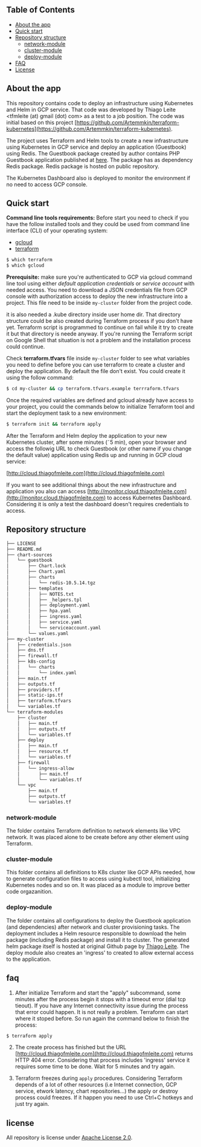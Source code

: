 ## Table of Contents
* [About the app](#about-the-app)
* [Quick start](#quick-start)
* [Repository structure](#repository-structure)
   * [network-module](#network-module)
   * [cluster-module](#cluster-module)
   * [deploy-module](#deploy-module)
* [FAQ](#faq)
* [License](#license)

## About the app

This repository contains code to deploy an infrastructure using Kubernetes and Helm in GCP service. That code was developed by Thiago Leite <tfmleite (at) gmail (dot) com> as a test to a job position. The code was initial based on this project [https://github.com/Artemmkin/terraform-kubernetes](https://github.com/Artemmkin/terraform-kubernetes).

The project uses Terraform and Helm tools to create a new infrastructure using Kubernetes in GCP service and deploy an application (Guestbook) using Redis. The Guestbook package created by author contains PHP Guestbook application published at [here](https://kubernetes.io/docs/tutorials/stateless-application/guestbook/). The package has as dependency Redis package. Redis package is hosted on public repository. 

The Kubernetes Dashboard also is deployed to monitor the environment if no need to access GCP console.  

## Quick start
**Command line tools requirements:** Before start you need to check if you have the follow installed tools and they could be used from command line interface (CLI) of your operating system: 
 * [gcloud](https://cloud.google.com/sdk/gcloud/)
 * [terraform](https://www.terraform.io)

```bash
$ which terraform
$ which gcloud
```

**Prerequisite:** make sure you're authenticated to GCP via gcloud command line tool using either _default application credentials_ or _service account_ with needed access. You need to download a JSON credentials file from GCP console with authorization access to deploy the new infrastructure into a project. This file need to be inside `my-cluster` folder from the project code. 

it is also needed a .kube directory inside user home dir. That directory structure could be also created during Terraform process if you don't have yet. Terraform script is programmed to continue on fail while it try to create it but that directory is neede anyway. If you're running the Terraform script on Google Shell that situation is not a problem and the installation process could continue.

Check **terraform.tfvars** file inside `my-cluster` folder to see what variables you need to define before you can use terraform to create a cluster and deploy the application. By default the file don't exist. You could create it using the follow command:

```bash
$ cd my-cluster && cp terraform.tfvars.example terrraform.tfvars
```

Once the required variables are defined and gcloud already have access to your project, you could the commands below to initialize Terraform tool and start the deployment task to a new environment: 

```bash
$ terraform init && terraform apply
```

After the Terraform and Helm deploy the application to your new Kubernetes cluster, after some minutes (˜5 min), open your browser and access the followig URL to check Guestbook (or other name if you change the default value) application using Redis up and running in GCP cloud service:

[http://cloud.thiagofmleite.com](http://cloud.thiagofmleite.com)

If you want to see additional things about the new infrastructure and application you also can access [http://monitor.cloud.thiagofmleite.com](http://monitor.cloud.thiagofmleite.com) to access Kubernetes Dashboard. Considering it is only a test the dashboard doesn't requires credentials to access. 

## Repository structure
```bash
├── LICENSE
├── README.md
├── chart-sources
│   └── guestbook
│       ├── Chart.lock
│       ├── Chart.yaml
│       ├── charts
│       │   └── redis-10.5.14.tgz
│       ├── templates
│       │   ├── NOTES.txt
│       │   ├── _helpers.tpl
│       │   ├── deployment.yaml
│       │   ├── hpa.yaml
│       │   ├── ingress.yaml
│       │   ├── service.yaml
│       │   └── serviceaccount.yaml
│       └── values.yaml
├── my-cluster
│   ├── credentials.json
│   ├── dns.tf
│   ├── firewall.tf
│   ├── k8s-config
│   │   └── charts
│   │       └── index.yaml
│   ├── main.tf
│   ├── outputs.tf
│   ├── providers.tf
│   ├── static-ips.tf
│   ├── terraform.tfvars
│   └── variables.tf
└── terraform-modules
    ├── cluster
    │   ├── main.tf
    │   ├── outputs.tf
    │   └── variables.tf
    ├── deploy
    │   ├── main.tf
    │   ├── resource.tf
    │   └── variables.tf
    ├── firewall
    │   └── ingress-allow
    │       ├── main.tf
    │       └── variables.tf
    └── vpc
        ├── main.tf
        ├── outputs.tf
        └── variables.tf

```

### network-module
The folder contains Terraform definition to network elements like VPC network. It was placed alone to be create before any other element using Terraform. 

### cluster-module
This folder contains all definitions to K8s cluster like GCP APIs needed, how to generate configuration files to access using kubectl tool, initializing Kubernetes nodes and so on. It was placed as a module to improve better code orgazanition.

### deploy-module
The folder contains all configurations to deploy the Guestbook application (and dependencies) after network and cluster provisioning tasks. The deployment includes a Helm resource responsible to download the helm package (including Redis package) and install it to cluster. The generated helm package itself is hosted at original Github page by [Thiago Leite](https://github.com/thigu/job-test/tree/main/my-cluster/k8s-config/charts). The deploy module also creates an 'ingress' to created to allow external access to the application.

## faq
1. After initialize Terraform and start the "apply" subcommand, some minutes after the process begin it stops with a timeout error (dial tcp tieout). If you have any Internet connectivity issue during the process that error could happen. It is not really a problem. Terraform can start where it stoped before. So run again the command below to finish the process:

```bash
$ terraform apply
```

2. The create process has finished but the URL [http://cloud.thiagofmleite.com](http://cloud.thiagofmleite.com) returns HTTP 404 error. Considering that process includes 'ingress' service it requires some time to be done. Wait for 5 minutes and try again.

3. Terraform freezes during `apply` procedures. Considering Terraform depends of a lot of other resources (i.e Internet connection, GCP service, etwork latency, chart repositories...) the apply or destroy process could freezes. If it happen you need to use Ctrl+C hotkeys and just try again. 

## license

All repository is license under [Apache License 2.0](https://github.com/thigu/job-test/blob/main/LICENSE). 
